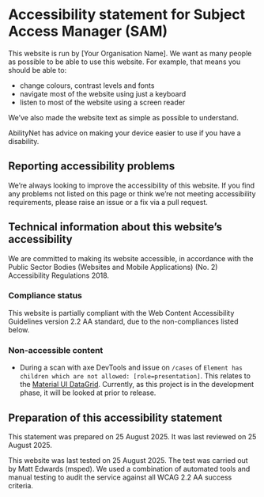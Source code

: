 # Accessibility statement for Subject Access Manager (SAM)

This website is run by [Your Organisation Name]. We want as many people as possible to be able to use this website. For example, that means you should be able to:

* change colours, contrast levels and fonts
* navigate most of the website using just a keyboard
* listen to most of the website using a screen reader

We’ve also made the website text as simple as possible to understand.

AbilityNet has advice on making your device easier to use if you have a disability.

## Reporting accessibility problems

We’re always looking to improve the accessibility of this website. If you find any problems not listed on this page or think we’re not meeting accessibility requirements, please raise an issue or a fix via a pull request.

## Technical information about this website’s accessibility

We are committed to making its website accessible, in accordance with the Public Sector Bodies (Websites and Mobile Applications) (No. 2) Accessibility Regulations 2018.

### Compliance status

This website is partially compliant with the Web Content Accessibility Guidelines version 2.2 AA standard, due to the non-compliances listed below.

### Non-accessible content

* During a scan with axe DevTools and issue on `/cases` of `Element has children which are not allowed: [role=presentation]`. This relates to the [Material UI DataGrid](github.com/mui/mui-x/issues/12837). Currently, as this project is in the development phase, it will be looked at prior to release.

## Preparation of this accessibility statement

This statement was prepared on 25 August 2025. It was last reviewed on 25 August 2025.

This website was last tested on 25 August 2025. The test was carried out by Matt Edwards (msped). We used a combination of automated tools and manual testing to audit the service against all WCAG 2.2 AA success criteria.
